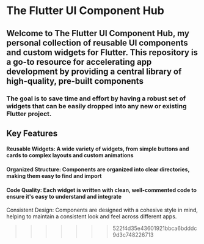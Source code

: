 
# The Flutter UI Component Hub

## Welcome to The Flutter UI Component Hub, my personal collection of reusable UI components and custom widgets for Flutter. This repository is a go-to resource for accelerating app development by providing a central library of high-quality, pre-built components

### The goal is to save time and effort by having a robust set of widgets that can be easily dropped into any new or existing Flutter project.

## Key Features

#### Reusable Widgets: A wide variety of widgets, from simple buttons and cards to complex layouts and custom animations

#### Organized Structure: Components are organized into clear directories, making them easy to find and import

#### Code Quality: Each widget is written with clean, well-commented code to ensure it's easy to understand and integrate

Consistent Design: Components are designed with a cohesive style in mind, helping to maintain a consistent look and feel across different apps.

>>>>>>> 522f4d35e43601921bbca6bdddc9d3c748226713
